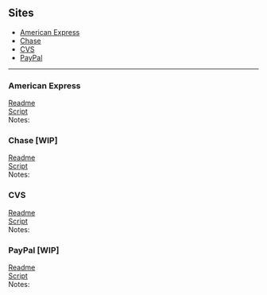 

## Sites
  - [American Express](#american-express)
  - [Chase](#chase)
  - [CVS](#cvs)
  - [PayPal](#paypal)


***

### American Express

[Readme](https://github.com/ahillelt/AutomateOffers/blob/main/amex/readme.md)<br>
[Script](https://github.com/ahillelt/AutomateOffers/blob/main/amex/amex.sh)<br>
Notes:

### Chase [WIP]

[Readme]()<br>
[Script](https://github.com/ahillelt/AutomateOffers/blob/main/chase/chase.sh)<br>
Notes:


### CVS

[Readme]()<br>
[Script]()<br>
Notes:

### PayPal [WIP]

[Readme]()<br>
[Script](https://github.com/ahillelt/AutomateOffers/blob/main/paypal/paypal.sh)<br>
Notes:
